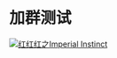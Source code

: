 # 加群测试

<a target="_blank" href="https://qm.qq.com/cgi-bin/qm/qr?k=9aZFNtanCclEgPBOJ1-roFQJQuLrDJfp&jump_from=webapi&authKey=PxI6kKL5uOEGx5gS0lwwv0YVto8fyxFSmdPmk8oLth6RHVZErmyZT+3AvPVqWpOS"><img border="0" src="//pub.idqqimg.com/wpa/images/group.png" alt="红红红之Imperial Instinct" title="红红红之Imperial Instinct"></a>
